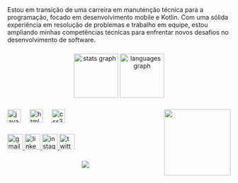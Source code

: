 <h2 align="left"></h2>

###
<p align="left">Estou em transição de uma carreira em manutenção técnica para a programação, focado em desenvolvimento mobile e Kotlin. Com uma sólida experiência em resolução de problemas e trabalho em equipe, estou ampliando minhas competências técnicas para enfrentar novos desafios no desenvolvimento de software.</p>

###
<div align="center">
  <img src="https://github-readme-stats.vercel.app/api?username=kelsonteixeir&hide_title=false&hide_rank=false&show_icons=false&include_all_commits=false&count_private=false&disable_animations=false&theme=merko&locale=pt-br&hide_border=false" height="100" alt="stats graph"  />
  <img src="https://github-readme-stats.vercel.app/api/top-langs?username=kelsonteixeir&locale=pt-br&hide_title=true&layout=compact&card_width=320&langs_count=5&theme=merko&hide_border=false" height="100" alt="languages graph"  />
</div>

###

<img align="right" height="150" src="https://i.giphy.com/media/v1.Y2lkPTc5MGI3NjExbDg0dWJ0YzhwMnRzNWIxNDI4cDl4Z25vY2RvbzRmZzFtaGtzMGdmbSZlcD12MV9pbnRlcm5hbF9naWZfYnlfaWQmY3Q9Zw/TgyJebqyMtPrOxiPdk/giphy.gif"  />

###

<div align="left">
  <img src="https://cdn.jsdelivr.net/gh/devicons/devicon/icons/javascript/javascript-original.svg" height="30" alt="javascript logo"  />
  <img width="12" />
  <img src="https://cdn.jsdelivr.net/gh/devicons/devicon/icons/html5/html5-original.svg" height="30" alt="html5 logo"  />
  <img width="12" />
  <img src="https://cdn.jsdelivr.net/gh/devicons/devicon/icons/css3/css3-original.svg" height="30" alt="css3 logo"  />
</div>

###

<div align="left">
  <a href="mail:kelsonteixeir@gmail.com " target="_blank">
    <img src="https://img.shields.io/static/v1?message=Gmail&logo=gmail&label=&color=D14836&logoColor=white&labelColor=&style=for-the-badge" height="35" alt="gmail logo"  />
  </a>
  <a href="https://www.linkedin.com/in/kelson-teixeira-864656b9/" target="_blank">
    <img src="https://img.shields.io/static/v1?message=LinkedIn&logo=linkedin&label=&color=0077B5&logoColor=white&labelColor=&style=for-the-badge" height="35" alt="linkedin logo"  />
  </a>
  <a href="https://www.instagram.com/kelsonsouz/" target="_blank">
    <img src="https://img.shields.io/static/v1?message=Instagram&logo=instagram&label=&color=E4405F&logoColor=white&labelColor=&style=for-the-badge" height="35" alt="instagram logo"  />
  </a>
  <a href="https://x.com/kelsonsouz" target="_blank">
    <img src="https://img.shields.io/static/v1?message=Twitter&logo=twitter&label=&color=1DA1F2&logoColor=white&labelColor=&style=for-the-badge" height="35" alt="twitter logo"  />
  </a>
</div>

###
<div align="center">
  <img src="https://profile-counter.glitch.me/kelsonteixeir/count.svg?"  />
</div>


